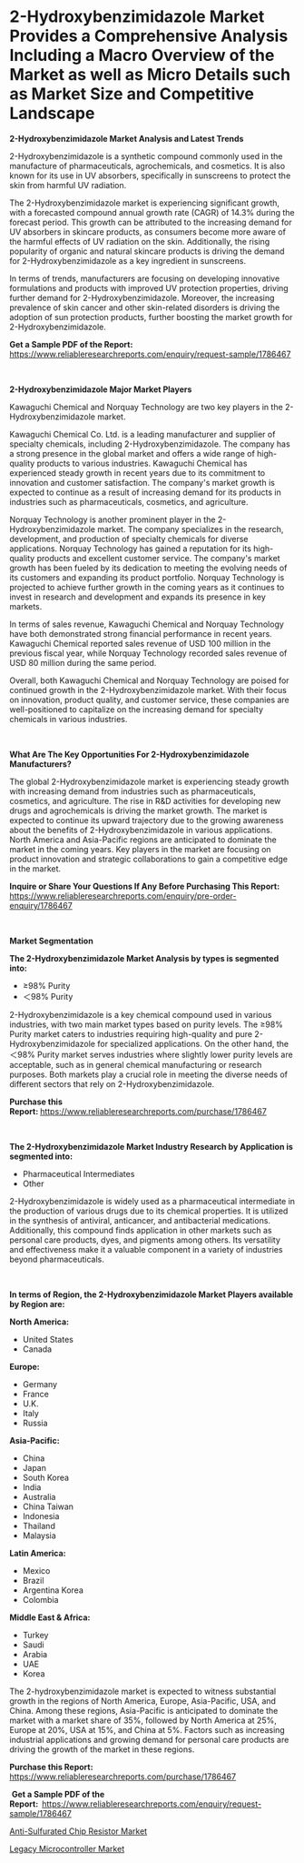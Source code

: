 <p><h1>2-Hydroxybenzimidazole Market Provides a Comprehensive Analysis Including a Macro Overview of the Market as well as Micro Details such as Market Size and Competitive Landscape</h1></p><p><strong>2-Hydroxybenzimidazole Market Analysis and Latest Trends</strong></p>
<p><p>2-Hydroxybenzimidazole is a synthetic compound commonly used in the manufacture of pharmaceuticals, agrochemicals, and cosmetics. It is also known for its use in UV absorbers, specifically in sunscreens to protect the skin from harmful UV radiation.</p><p>The 2-Hydroxybenzimidazole market is experiencing significant growth, with a forecasted compound annual growth rate (CAGR) of 14.3% during the forecast period. This growth can be attributed to the increasing demand for UV absorbers in skincare products, as consumers become more aware of the harmful effects of UV radiation on the skin. Additionally, the rising popularity of organic and natural skincare products is driving the demand for 2-Hydroxybenzimidazole as a key ingredient in sunscreens.</p><p>In terms of trends, manufacturers are focusing on developing innovative formulations and products with improved UV protection properties, driving further demand for 2-Hydroxybenzimidazole. Moreover, the increasing prevalence of skin cancer and other skin-related disorders is driving the adoption of sun protection products, further boosting the market growth for 2-Hydroxybenzimidazole.</p></p>
<p><strong>Get a Sample PDF of the Report:&nbsp;</strong> <a href="https://www.reliableresearchreports.com/enquiry/request-sample/1786467">https://www.reliableresearchreports.com/enquiry/request-sample/1786467</a></p>
<p>&nbsp;</p>
<p><strong>2-Hydroxybenzimidazole Major Market Players</strong></p>
<p><p>Kawaguchi Chemical and Norquay Technology are two key players in the 2-Hydroxybenzimidazole market. </p><p>Kawaguchi Chemical Co. Ltd. is a leading manufacturer and supplier of specialty chemicals, including 2-Hydroxybenzimidazole. The company has a strong presence in the global market and offers a wide range of high-quality products to various industries. Kawaguchi Chemical has experienced steady growth in recent years due to its commitment to innovation and customer satisfaction. The company's market growth is expected to continue as a result of increasing demand for its products in industries such as pharmaceuticals, cosmetics, and agriculture.</p><p>Norquay Technology is another prominent player in the 2-Hydroxybenzimidazole market. The company specializes in the research, development, and production of specialty chemicals for diverse applications. Norquay Technology has gained a reputation for its high-quality products and excellent customer service. The company's market growth has been fueled by its dedication to meeting the evolving needs of its customers and expanding its product portfolio. Norquay Technology is projected to achieve further growth in the coming years as it continues to invest in research and development and expands its presence in key markets.</p><p>In terms of sales revenue, Kawaguchi Chemical and Norquay Technology have both demonstrated strong financial performance in recent years. Kawaguchi Chemical reported sales revenue of USD 100 million in the previous fiscal year, while Norquay Technology recorded sales revenue of USD 80 million during the same period.</p><p>Overall, both Kawaguchi Chemical and Norquay Technology are poised for continued growth in the 2-Hydroxybenzimidazole market. With their focus on innovation, product quality, and customer service, these companies are well-positioned to capitalize on the increasing demand for specialty chemicals in various industries.</p></p>
<p>&nbsp;</p>
<p><strong>What Are The Key Opportunities For 2-Hydroxybenzimidazole Manufacturers?</strong></p>
<p><p>The global 2-Hydroxybenzimidazole market is experiencing steady growth with increasing demand from industries such as pharmaceuticals, cosmetics, and agriculture. The rise in R&D activities for developing new drugs and agrochemicals is driving the market growth. The market is expected to continue its upward trajectory due to the growing awareness about the benefits of 2-Hydroxybenzimidazole in various applications. North America and Asia-Pacific regions are anticipated to dominate the market in the coming years. Key players in the market are focusing on product innovation and strategic collaborations to gain a competitive edge in the market.</p></p>
<p><strong>Inquire or Share Your Questions If Any Before Purchasing This Report:</strong> <a href="https://www.reliableresearchreports.com/enquiry/pre-order-enquiry/1786467">https://www.reliableresearchreports.com/enquiry/pre-order-enquiry/1786467</a></p>
<p>&nbsp;</p>
<p><strong>Market Segmentation</strong></p>
<p><strong>The 2-Hydroxybenzimidazole Market Analysis by types is segmented into:</strong></p>
<p><ul><li>≥98% Purity</li><li>＜98% Purity</li></ul></p>
<p><p>2-Hydroxybenzimidazole is a key chemical compound used in various industries, with two main market types based on purity levels. The ≥98% Purity market caters to industries requiring high-quality and pure 2-Hydroxybenzimidazole for specialized applications. On the other hand, the ＜98% Purity market serves industries where slightly lower purity levels are acceptable, such as in general chemical manufacturing or research purposes. Both markets play a crucial role in meeting the diverse needs of different sectors that rely on 2-Hydroxybenzimidazole.</p></p>
<p><strong>Purchase this Report:&nbsp;</strong><a href="https://www.reliableresearchreports.com/purchase/1786467">https://www.reliableresearchreports.com/purchase/1786467</a></p>
<p>&nbsp;</p>
<p><strong>The 2-Hydroxybenzimidazole Market Industry Research by Application is segmented into:</strong></p>
<p><ul><li>Pharmaceutical Intermediates</li><li>Other</li></ul></p>
<p><p>2-Hydroxybenzimidazole is widely used as a pharmaceutical intermediate in the production of various drugs due to its chemical properties. It is utilized in the synthesis of antiviral, anticancer, and antibacterial medications. Additionally, this compound finds application in other markets such as personal care products, dyes, and pigments among others. Its versatility and effectiveness make it a valuable component in a variety of industries beyond pharmaceuticals.</p></p>
<p>&nbsp;</p>
<p><strong>In terms of Region, the 2-Hydroxybenzimidazole Market Players available by Region are:</strong></p>
<p>
    <p> <strong> North America: </strong>
        <ul>
            <li>United States</li>
            <li>Canada</li>
        </ul>
        </p> 
    <p> <strong> Europe: </strong>
        <ul>
            <li>Germany</li>
            <li>France</li>
            <li>U.K.</li>
            <li>Italy</li>
            <li>Russia</li>
        </ul>
        </p> 
    <p> <strong> Asia-Pacific: </strong>
        <ul>
            <li>China</li>
            <li>Japan</li>
            <li>South Korea</li>
            <li>India</li>
            <li>Australia</li>
            <li>China Taiwan</li>
            <li>Indonesia</li>
            <li>Thailand</li>
            <li>Malaysia</li>
        </ul>
        </p> 
    <p> <strong> Latin America: </strong>
        <ul>
            <li>Mexico</li>
            <li>Brazil</li>
            <li>Argentina Korea</li>
            <li>Colombia</li>
        </ul>
        </p> 
    <p> <strong> Middle East & Africa: </strong>
        <ul>
            <li>Turkey</li>
            <li>Saudi</li>
            <li>Arabia</li>
            <li>UAE</li>
            <li>Korea</li>
        </ul>
    </p>
    </p>
<p><p>The 2-hydroxybenzimidazole market is expected to witness substantial growth in the regions of North America, Europe, Asia-Pacific, USA, and China. Among these regions, Asia-Pacific is anticipated to dominate the market with a market share of 35%, followed by North America at 25%, Europe at 20%, USA at 15%, and China at 5%. Factors such as increasing industrial applications and growing demand for personal care products are driving the growth of the market in these regions.</p></p>
<p><strong>Purchase this Report: </strong><a href="https://www.reliableresearchreports.com/purchase/1786467">https://www.reliableresearchreports.com/purchase/1786467</a></p>
<p>&nbsp;<strong>Get a Sample PDF of the Report:&nbsp;&nbsp;</strong><a href="https://www.reliableresearchreports.com/enquiry/request-sample/1786467">https://www.reliableresearchreports.com/enquiry/request-sample/1786467</a></p>
<p><strong></strong></p>
<p><p><a href="https://github.com/suaretopek9/Market-Research-Report-List-1/blob/main/anti-sulfurated-chip-resistor-market.md">Anti-Sulfurated Chip Resistor Market</a></p><p><a href="https://github.com/moyahfrancoestellec51j635wcx/Market-Research-Report-List-1/blob/main/legacy-microcontroller-market.md">Legacy Microcontroller Market</a></p></p>